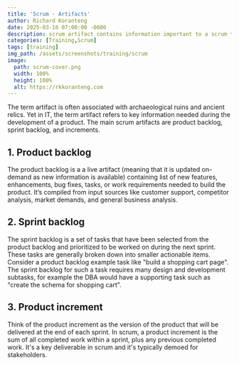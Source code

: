 ```yaml
---
title: 'Scrum - Artifacts'
author: Richard Koranteng
date: 2025-03-16 07:00:00 -0600
description: scrum artifact contains information important to a scrum team and their stakeholders
categories: [Training,Scrum]
tags: [training]
img_path: /assets/screenshots/training/scrum
image:
  path: scrum-cover.png
  width: 100%
  height: 100%
  alt: https://rkkoranteng.com
---
```


The term artifact is often associated with archaeological ruins and ancient relics. Yet in IT, the term artifact refers to key information needed during the development of a product. The main scrum artifacts are product backlog, sprint backlog, and increments.

## 1. Product backlog
The product backlog is a a live artifact (meaning that it is updated on-demand as new information is available) containing list of new features, enhancements, bug fixes, tasks, or work requirements needed to build the product. It’s compiled from input sources like customer support, competitor analysis, market demands, and general business analysis.

## 2. Sprint backlog
The sprint backlog is a set of tasks that have been selected from the product backlog and prioritized to be worked on during the next sprint. These tasks are generally broken down into smaller actionable items. Consider a product backlog example task like "build a shopping cart page". The sprint backlog for such a task requires many design and development subtasks, for example the DBA would have a supporting task such as "create the schema for shopping cart".

## 3. Product increment
Think of the product increment as the version of the product that will be delivered at the end of each sprint. In scrum, a product increment is the sum of all completed work within a sprint, plus any previous completed work. It's a key deliverable in scrum and it's typically demoed for stakeholders.
